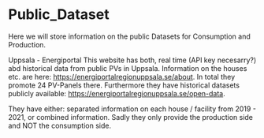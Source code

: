 # Public_Dataset
Here we will store information on the public Datasets for Consumption and Production. 

Uppsala - Energiportal
This website has both, real time (API key necesarry?) abd historical data from public PVs in Uppsala. Information on the houses etc. are here: https://energiportalregionuppsala.se/about. In total they promote 24 PV-Panels there. Furthermore they have historical datasets publicly available: https://energiportalregionuppsala.se/open-data. 

They have either: separated information on each house / facility from 2019 - 2021, or combined information. Sadly they only provide the production side and NOT the consumption side. 


